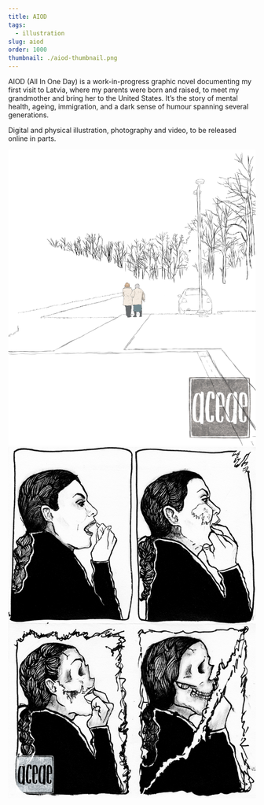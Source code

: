 ```yaml
---
title: AIOD
tags:
  - illustration
slug: aiod
order: 1000
thumbnail: ./aiod-thumbnail.png
---
```

AIOD (All In One Day) is a work-in-progress graphic novel documenting my first visit to Latvia, where my parents were born and raised, to meet my grandmother and bring her to the United States. It’s the story of mental health, ageing, immigration, and a dark sense of humour spanning several generations.

Digital and physical illustration, photography and video, to be released online in parts.

![](aiodcover-wm.png)
![](aiodpanel-wm.png)

